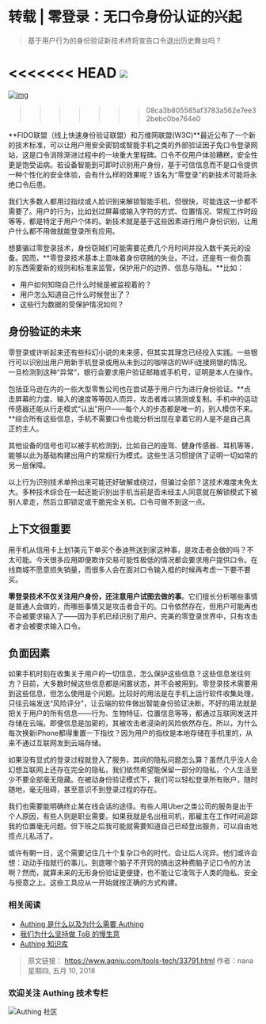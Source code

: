 # 转载 | 零登录：无口令身份认证的兴起

> 基于用户行为的身份验证新技术终将宣告口令退出历史舞台吗？

<<<<<<< HEAD
![](https://cdn.authing.cn/blog/20190904065844.png)
=======
<!-- more -->

[![img](http://www.aqniu.com/wp-content/uploads/2018/05/gettyimages-692915427-690x501.jpg)](http://www.aqniu.com/wp-content/uploads/2018/05/gettyimages-692915427.jpg)
>>>>>>> 08ca3b805585af3783a562e7ee32bebc0be764e0

**FIDO联盟（线上快速身份验证联盟）和万维网联盟(W3C)**最近公布了一个新的技术标准，可以让用户用安全密钥或智能手机之类的外部验证因子免口令登录网站，这是口令消除渐进过程中的一块重大里程碑。口令不仅用户体验糟糕，安全性更是饱受诟病。若设备智能到可即时识别用户身份，基于可信信息而不是口令提供一种个性化的安全体验，会有什么样的效果呢？该名为“零登录”的新技术可能将永绝口令后患。

我们大多数人都用过指纹或人脸识别来解锁智能手机，但很快，可能连这一步都不需要了。用户的行为，比如划过屏幕或输入字符的方式、位置情况、常规工作时段等等，都是特定于用户个体的。新技术就是基于这些因素进行用户身份识别，让用户什么都不用做就能登录所有应用。

想要骗过零登录技术，身份窃贼们可能需要花费几个月时间并投入数千美元的设备。因而，**零登录技术基本上意味着身份窃贼的失业。不过，还是有一些负面的东西需要新的规则和标准来监管，保护用户的边界、信息与隐私。**比如：

- 用户如何知晓自己什么时候是被监视着的？
- 用户怎么知道自己什么时候登出了？
- 这些行为数据的受保护情况如何？

## **身份验证的未来**

零登录或许听起来还有些科幻小说的未来感，但其实其理念已经投入实践。一些银行可以识别出用户用新手机登录或用从未到过的咖啡店的WiFi连接网银的情况。一旦检测到这种“异常”，银行会要求用户验证邮箱或手机号，证明是本人在操作。

包括亚马逊在内的一些大型零售公司也在尝试基于用户行为进行身份验证。**点击屏幕的力度、输入的速度等等因人而异，攻击者难以猜测或复制。手机中的运动传感器还能从行走模式“认出”用户——每个人的步态都是唯一的，别人模仿不来。**综合所有这些信息，手机不需要口令也能分析出现在拿着它的人是不是自己真正的主人。

其他设备的信号也可以被手机检测到，比如自己的座驾、健身传感器、耳机等等，能够以此为基础构建出用户的常规行为模式。这些生活习惯提供了证明一切如常的另一层保障。

以上行为识别技术单拎出来可能还好破解或绕过，但骗过全部？这技术难度未免太大。多种技术综合在一起还能识别出手机当前是否未经主人同意就在解锁模式下被别人拿走，然后立即锁定或干脆完全关机。口令可做不到这一点。

## **上下文很重要**

用手机从信用卡上划1美元下单买个泰迪熊送到家这种事，是攻击者会做的吗？不太可能。今天很多应用即便欺诈交易可能性极低的情况都会要求用户提供口令。在线商城不愿意损失销量，而很多人会在面对口令输入框的时候再考虑一下要不要买。

**零登录技术不仅关注用户身份，还注意用户试图去做的事**。它们擅长分析哪些事情是普通人会做的，而哪些事情又是攻击者会干的。口令依然存在，但用户可能再也不会被要求输入了——因为手机已经识别了用户。完美的零登录世界中，只有攻击者才会被要求输入口令。

## **负面因素**

如果手机时刻在收集关于用户的一切信息，怎么保护这些信息？这些信息发往何方？目前，大多数时候这些信息都是闲置状态，并不会被用到。零登录技术需要用到这些信息，但怎么使用是个问题。比较好的用法是在手机上运行软件收集处理，只往云端发送“风险评分”，让云端的软件做出智能身份验证决断。不好的用法就是把关于用户的所有信息——行为、生物特征、位置信息等等，都通过互联网发送并存储在云端。即便信息是加密的，其被攻击者浸染的风险依然存在。所以，为什么每次换新iPhone都得重置一下指纹？因为用户的指纹是本地存储在手机里的，从来不通过互联网发到云端存储。

如果没有显式的登录过程就登入了服务，其间的隐私问题怎么算？虽然几乎没人会幻想互联网上还存在完全的隐私，我们依然希望能保留一部分的隐私，个人生活至少不要全部毫无隐藏。在被动身份验证模式下，我们可以轻松登录所有账户，随时随地，毫无阻碍，甚至意识不到登录过程的存在。

我们也需要能明确终止某在线会话的途径。有些人用Uber之类公司的服务是出于个人原因，有些人则是职业需要。如果我就是名出租司机，那雇主在工作时间追踪我的位置毫无问题。但下班之后我可能就需要知道自己已经登出服务，可以自由地揽点儿私活了。

或许有朝一日，这个需要记住几十个复杂口令的时代，会让后人诧异。他们或许会想：动动手指就行的事儿，到底哪个脑子不开窍的搞出这种费脑子记口令的方法啊？然而，就算未来的无形身份验证更便捷，也不能让它凌驾于人类的隐私、安全与授意之上。这些工具应从一开始就按正确的方式构建。

### **相关阅读**
* [Authing 是什么以及为什么需要 Authing](https://authing.cn/blog//Authing%E6%98%AF%E4%BB%80%E4%B9%88%E4%BB%A5%E5%8F%8A%E4%B8%BA%E4%BB%80%E4%B9%88%E9%9C%80%E8%A6%81Authing.html)
* [我们为什么坚持做 ToB 的慢生意](https://authing.cn/blog//我们为什么坚持做ToB的慢生意.html)
* [Authing 知识库](https://learn.authing.cn/authing/)

> 原文链接： https://www.aqniu.com/tools-tech/33791.html 作者：nana 星期四, 五月 10, 2018

### 欢迎关注 Authing 技术专栏
![Authing 社区](https://cdn.authing.cn/blog/Authing_mini.jpg)